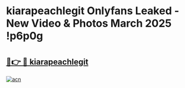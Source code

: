 # kiarapeachlegit Onlyfans Leaked - New Video & Photos March 2025 !p6p0g

# <h2><a href="https://8bnn8m.iuczelnia.edu.pl?title=kiarapeachlegit&ref=p6p0g">🔗👉 🔴 kiarapeachlegit</a></h2>

[![acn](https://github.com/user-attachments/assets/0f9c940e-d8b0-45ae-aac7-cd30a18b3e1c)](https://8bnn8m.iuczelnia.edu.pl?title=kiarapeachlegit&ref=p6p0g)

